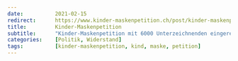 ```yaml
---
date:          2021-02-15
redirect:      https://www.kinder-maskenpetition.ch/post/kinder-maskenpetition-mit-6000-unterzeichnenden-eingereicht
title:         Kinder-Maskenpetition
subtitle:      "Kinder-Maskenpetition mit 6000 Unterzeichnenden eingereicht"
categories:    [Politik, Widerstand]
tags:          [kinder-maskenpetition, kind, maske, petition]
---
```

